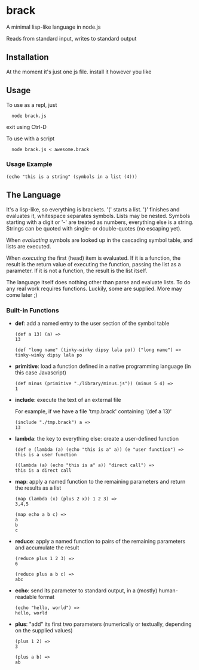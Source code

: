 # brack

A minimal lisp-like language in node.js

Reads from standard input, writes to standard output

## Installation

At the moment it's just one js file. install it however you like

## Usage
To use as a repl, just 
```
  node brack.js
```
exit using Ctrl-D

To use with a script
```
  node brack.js < awesome.brack
```

### Usage Example
```
(echo "this is a string" (symbols in a list (4)))
```

## The Language

It's a lisp-like, so everything is brackets. '(' starts a list. ')' finishes and evaluates it, whitespace separates symbols. Lists may be nested. Symbols starting with a digit or '-' are treated as numbers, everything else is a string. 
Strings can be quoted with single- or double-quotes (no escaping yet).

When _evaluating_ symbols are looked up in the cascading symbol table, and lists are executed. 

When _executing_ the first (head) item is evaluated. If it is a function,
the result is the return value of executing the function, passing the list as a parameter. 
If it is not a function, the result is the list itself.

The language itself does nothing other than parse and evaluate lists. To do any real work 
requires functions. Luckily, some are supplied. More may come later ;)

### Built-in Functions

* **def**:
  add a named entry to the user section of the symbol table

  ```
  (def a 13) (a) =>
  13
  ```

  ```
  (def "long name" (tinky-winky dipsy lala po)) ("long name") =>
  tinky-winky dipsy lala po
  ```

* **primitive**:
  load a function defined in a native programming language (in this case Javascript)

  ```
  (def minus (primitive "./library/minus.js")) (minus 5 4) =>
  1
  ```

* **include**:
  execute the text of an external file

  For example, if we have a file 'tmp.brack' containing '(def a 13)'

  ```
  (include "./tmp.brack") a =>
  13
  ```

* **lambda**:
  the key to everything else: create a user-defined function

  ```
  (def e (lambda (a) (echo "this is a" a)) (e "user function") =>
  this is a user function
  ```

  ```
  ((lambda (a) (echo "this is a" a)) "direct call") =>
  this is a direct call
  ```

* **map**:
  apply a named function to the remaining parameters and return the results as a list

  ```
  (map (lambda (x) (plus 2 x)) 1 2 3) =>
  3,4,5
  ```

  ```
  (map echo a b c) =>
  a
  b
  c
  ```

* **reduce**:
  apply a named function to pairs of the remaining parameters and accumulate the result

  ```
  (reduce plus 1 2 3) =>
  6
  ```

  ```
  (reduce plus a b c) =>
  abc
  ```

* **echo**:
  send its parameter to standard output, in a (mostly) human-readable format

  ```
  (echo "hello, world") =>
  hello, world
  ```

* **plus**:
  "add" its first two parameters (numerically or textually, depending on the supplied values)

  ```
  (plus 1 2) =>
  3
  ```

  ```
  (plus a b) =>
  ab
  ```
  